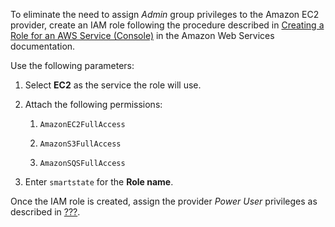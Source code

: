 To eliminate the need to assign *Admin* group privileges to the Amazon
EC2 provider, create an IAM role following the procedure described in
[Creating a Role for an AWS Service
(Console)](https://docs.aws.amazon.com/IAM/latest/UserGuide/id_roles_create_for-service.html)
in the Amazon Web Services documentation.

Use the following parameters:

1.  Select **EC2** as the service the role will use.

2.  Attach the following permissions:

    1.  `AmazonEC2FullAccess`

    2.  `AmazonS3FullAccess`

    3.  `AmazonSQSFullAccess`

3.  Enter `smartstate` for the **Role name**.

Once the IAM role is created, assign the provider *Power User*
privileges as described in [???](#amazon-provider-permissions).
